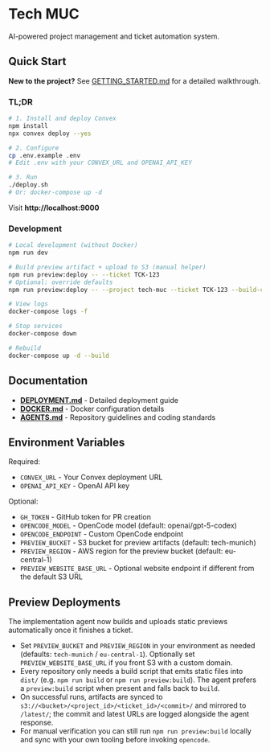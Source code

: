 # Tech MUC

AI-powered project management and ticket automation system.

## Quick Start

**New to the project?** See [GETTING_STARTED.md](./GETTING_STARTED.md) for a detailed walkthrough.

### TL;DR

```bash
# 1. Install and deploy Convex
npm install
npx convex deploy --yes

# 2. Configure
cp .env.example .env
# Edit .env with your CONVEX_URL and OPENAI_API_KEY

# 3. Run
./deploy.sh
# Or: docker-compose up -d
```

Visit **http://localhost:9000**

### Development

```bash
# Local development (without Docker)
npm run dev

# Build preview artifact + upload to S3 (manual helper)
npm run preview:deploy -- --ticket TCK-123
# Optional: override defaults
npm run preview:deploy -- --project tech-muc --ticket TCK-123 --build-command "npm run build"

# View logs
docker-compose logs -f

# Stop services
docker-compose down

# Rebuild
docker-compose up -d --build
```

## Documentation

- **[DEPLOYMENT.md](./DEPLOYMENT.md)** - Detailed deployment guide
- **[DOCKER.md](./DOCKER.md)** - Docker configuration details
- **[AGENTS.md](./AGENTS.md)** - Repository guidelines and coding standards

## Environment Variables

Required:
- `CONVEX_URL` - Your Convex deployment URL
- `OPENAI_API_KEY` - OpenAI API key

Optional:
- `GH_TOKEN` - GitHub token for PR creation
- `OPENCODE_MODEL` - OpenCode model (default: openai/gpt-5-codex)
- `OPENCODE_ENDPOINT` - Custom OpenCode endpoint
- `PREVIEW_BUCKET` - S3 bucket for preview artifacts (default: tech-munich)
- `PREVIEW_REGION` - AWS region for the preview bucket (default: eu-central-1)
- `PREVIEW_WEBSITE_BASE_URL` - Optional website endpoint if different from the default S3 URL

## Preview Deployments

The implementation agent now builds and uploads static previews automatically once it finishes a ticket.

- Set `PREVIEW_BUCKET` and `PREVIEW_REGION` in your environment as needed (defaults: `tech-munich` / `eu-central-1`). Optionally set `PREVIEW_WEBSITE_BASE_URL` if you front S3 with a custom domain.
- Every repository only needs a build script that emits static files into `dist/` (e.g. `npm run build` or `npm run preview:build`). The agent prefers a `preview:build` script when present and falls back to `build`.
- On successful runs, artifacts are synced to `s3://<bucket>/<project_id>/<ticket_id>/<commit>/` and mirrored to `/latest/`; the commit and latest URLs are logged alongside the agent response.
- For manual verification you can still run `npm run preview:build` locally and sync with your own tooling before invoking `opencode`.
